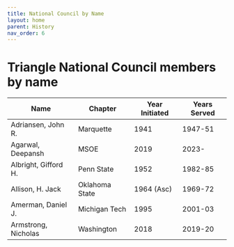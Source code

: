 ```yaml
---
title: National Council by Name
layout: home
parent: History
nav_order: 6
---
```

# Triangle National Council members by name

|Name|Chapter|Year Initiated|Years Served|
|---|---|---|---|
|Adriansen, John R.|Marquette|1941|1947-51|
|Agarwal, Deepansh|MSOE|2019|2023-|
|Albright, Gifford H.|Penn State|1952|1982-85|
|Allison, H. Jack|Oklahoma State|1964 (Asc)|1969-72|
|Amerman, Daniel J.|Michigan Tech|1995|2001-03|
|Armstrong, Nicholas|Washington|2018|2019-20|


